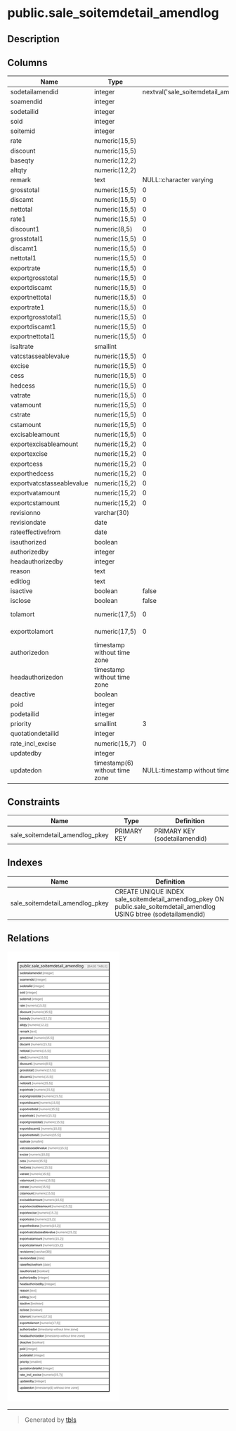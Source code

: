 # public.sale_soitemdetail_amendlog

## Description

## Columns

| Name | Type | Default | Nullable | Children | Parents | Comment |
| ---- | ---- | ------- | -------- | -------- | ------- | ------- |
| sodetailamendid | integer | nextval('sale_soitemdetail_amendlog_sodetailamendid_seq'::regclass) | false |  |  |  |
| soamendid | integer |  | true |  |  |  |
| sodetailid | integer |  | true |  |  |  |
| soid | integer |  | true |  |  |  |
| soitemid | integer |  | true |  |  |  |
| rate | numeric(15,5) |  | true |  |  |  |
| discount | numeric(15,5) |  | true |  |  |  |
| baseqty | numeric(12,2) |  | true |  |  |  |
| altqty | numeric(12,2) |  | true |  |  |  |
| remark | text | NULL::character varying | true |  |  |  |
| grosstotal | numeric(15,5) | 0 | true |  |  |  |
| discamt | numeric(15,5) | 0 | true |  |  |  |
| nettotal | numeric(15,5) | 0 | true |  |  |  |
| rate1 | numeric(15,5) | 0 | true |  |  |  |
| discount1 | numeric(8,5) | 0 | true |  |  |  |
| grosstotal1 | numeric(15,5) | 0 | true |  |  |  |
| discamt1 | numeric(15,5) | 0 | true |  |  |  |
| nettotal1 | numeric(15,5) | 0 | true |  |  |  |
| exportrate | numeric(15,5) | 0 | true |  |  |  |
| exportgrosstotal | numeric(15,5) | 0 | true |  |  |  |
| exportdiscamt | numeric(15,5) | 0 | true |  |  |  |
| exportnettotal | numeric(15,5) | 0 | true |  |  |  |
| exportrate1 | numeric(15,5) | 0 | true |  |  |  |
| exportgrosstotal1 | numeric(15,5) | 0 | true |  |  |  |
| exportdiscamt1 | numeric(15,5) | 0 | true |  |  |  |
| exportnettotal1 | numeric(15,5) | 0 | true |  |  |  |
| isaltrate | smallint |  | true |  |  |  |
| vatcstasseablevalue | numeric(15,5) | 0 | true |  |  |  |
| excise | numeric(15,5) | 0 | true |  |  |  |
| cess | numeric(15,5) | 0 | true |  |  |  |
| hedcess | numeric(15,5) | 0 | true |  |  |  |
| vatrate | numeric(15,5) | 0 | true |  |  |  |
| vatamount | numeric(15,5) | 0 | true |  |  |  |
| cstrate | numeric(15,5) | 0 | true |  |  |  |
| cstamount | numeric(15,5) | 0 | true |  |  |  |
| excisableamount | numeric(15,5) | 0 | true |  |  |  |
| exportexcisableamount | numeric(15,2) | 0 | true |  |  |  |
| exportexcise | numeric(15,2) | 0 | true |  |  |  |
| exportcess | numeric(15,2) | 0 | true |  |  |  |
| exporthedcess | numeric(15,2) | 0 | true |  |  |  |
| exportvatcstasseablevalue | numeric(15,2) | 0 | true |  |  |  |
| exportvatamount | numeric(15,2) | 0 | true |  |  |  |
| exportcstamount | numeric(15,2) | 0 | true |  |  |  |
| revisionno | varchar(30) |  | true |  |  |  |
| revisiondate | date |  | true |  |  |  |
| rateeffectivefrom | date |  | true |  |  |  |
| isauthorized | boolean |  | true |  |  |  |
| authorizedby | integer |  | true |  |  |  |
| headauthorizedby | integer |  | true |  |  |  |
| reason | text |  | true |  |  |  |
| editlog | text |  | true |  |  |  |
| isactive | boolean | false | true |  |  |  |
| isclose | boolean | false | true |  |  |  |
| tolamort | numeric(17,5) | 0 | true |  |  | Tools Amortization |
| exporttolamort | numeric(17,5) | 0 | true |  |  | Export Tools Amortization |
| authorizedon | timestamp without time zone |  | true |  |  |  |
| headauthorizedon | timestamp without time zone |  | true |  |  |  |
| deactive | boolean |  | true |  |  |  |
| poid | integer |  | true |  |  |  |
| podetailid | integer |  | true |  |  |  |
| priority | smallint | 3 | true |  |  |  |
| quotationdetailid | integer |  | true |  |  |  |
| rate_incl_excise | numeric(15,7) | 0 | true |  |  |  |
| updatedby | integer |  | true |  |  |  |
| updatedon | timestamp(6) without time zone | NULL::timestamp without time zone | true |  |  |  |

## Constraints

| Name | Type | Definition |
| ---- | ---- | ---------- |
| sale_soitemdetail_amendlog_pkey | PRIMARY KEY | PRIMARY KEY (sodetailamendid) |

## Indexes

| Name | Definition |
| ---- | ---------- |
| sale_soitemdetail_amendlog_pkey | CREATE UNIQUE INDEX sale_soitemdetail_amendlog_pkey ON public.sale_soitemdetail_amendlog USING btree (sodetailamendid) |

## Relations

![er](public.sale_soitemdetail_amendlog.svg)

---

> Generated by [tbls](https://github.com/k1LoW/tbls)
